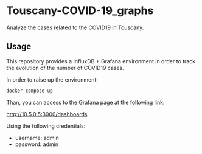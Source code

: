 # Touscany-COVID-19_graphs

Analyze the cases related to the COVID19 in Touscany.

## Usage

This repository provides a InfluxDB + Grafana environment in order to track the evolution of the number of COVID19 cases.

In order to raise up the environment:

```bash
docker-compose up
``` 

Than, you can access to the Grafana page at the following link:  

http://10.5.0.5:3000/dashboards

Using the following credentials:
 - username: admin
 - password: admin